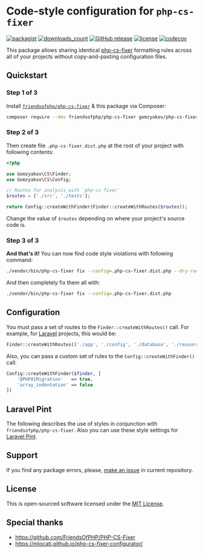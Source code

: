 # Code-style configuration for `php-cs-fixer`

[![packagist](https://img.shields.io/packagist/v/gomzyakov/php-cs-fixer-config.svg)](https://packagist.org/packages/gomzyakov/php-cs-fixer-config)
[![downloads_count](https://img.shields.io/packagist/dt/gomzyakov/php-cs-fixer-config.svg)](https://packagist.org/packages/gomzyakov/php-cs-fixer-config)
[![GitHub release](https://img.shields.io/github/release/gomzyakov/php-cs-fixer-config.svg)](https://github.com/gomzyakov/php-cs-fixer-config/releases/latest)
[![license](https://img.shields.io/badge/License-MIT-green.svg)](https://github.com/gomzyakov/php-cs-fixer-config/blob/development/LICENSE)
[![codecov](https://codecov.io/gh/gomzyakov/php-cs-fixer-config/branch/main/graph/badge.svg?token=4CYTVMVUYV)](https://codecov.io/gh/gomzyakov/php-cs-fixer-config)

This package allows sharing identical [php-cs-fixer](https://github.com/PHP-CS-Fixer/PHP-CS-Fixer) formatting rules across all of your projects without copy-and-pasting configuration files.

## Quickstart

### Step 1 of 3

Install [`friendsofphp/php-cs-fixer`](https://github.com/FriendsOfPHP/PHP-CS-Fixer) & this package via Composer:

```sh
composer require --dev friendsofphp/php-cs-fixer gomzyakov/php-cs-fixer-config
```

### Step 2 of 3

Then create file `.php-cs-fixer.dist.php` at the root of your project with following contents:

```php
<?php

use Gomzyakov\CS\Finder;
use Gomzyakov\CS\Config;

// Routes for analysis with `php-cs-fixer`
$routes = ['./src', './tests'];

return Config::createWithFinder(Finder::createWithRoutes($routes));
```

Change the value of `$routes` depending on where your project's source code is.

### Step 3 of 3

**And that's it!** You can now find code style violations with following command:

```sh
./vendor/bin/php-cs-fixer fix --config=.php-cs-fixer.dist.php --dry-run
```

And then completely fix them all with:

```sh
./vendor/bin/php-cs-fixer fix --config=.php-cs-fixer.dist.php
```

## Configuration

You must pass a set of routes to the `Finder::createWithRoutes()` call. For example, for [Laravel](https://laravel.com) projects, this would be:

```php
Finder::createWithRoutes(['./app', './config', './database', './resources', './routes', './tests'])
```

Also, you can pass a custom set of rules to the `Config::createWithFinder()` call:

```php
Config::createWithFinder($finder, [
    '@PHP81Migration'   => true,
    'array_indentation' => false
])
```

## Laravel Pint

The following describes the use of styles in conjunction with `friendsofphp/php-cs-fixer`. Also you can use these style settings for [Laravel Pint](PINT.md).

## Support

If you find any package errors, please, [make an issue](https://github.com/gomzyakov/php-cs-fixer-config/issues) in current repository.

## License

This is open-sourced software licensed under the [MIT License](https://github.com/gomzyakov/php-cs-fixer-config/blob/main/LICENSE).

## Special thanks

- https://github.com/FriendsOfPHP/PHP-CS-Fixer
- https://mlocati.github.io/php-cs-fixer-configurator/
